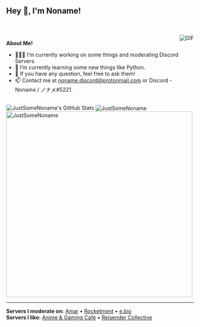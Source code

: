 <h2 title="hehehe"> Hey 👋, I'm Noname!</h2>
<br />
<br />


  <img align="right" alt="GIF" src="https://cdn.discordapp.com/avatars/515404778021322773/a_61a943f8f51916f8851936f6e224a0d2?size=256" />

**About Me!**

- 👨🏽‍💻 I’m currently working on some things and moderating Discord Servers.
- 🌱 I’m currently learning some new things like Python.
- 💬 If you have any question, feel free to ask them!
- 📫 Contact me at [noname.discord@protonmail.com](mailto:noname.discord@protonmail.com) or Discord - Noname / ノナメ#5221.

<br />

<img src="https://github-readme-stats.vercel.app/api?username=justsomenoname&show_icons=true&hide_border=true&count_private=true&theme=shades-of-purple&icon_color=fad000" alt="JustSomeNoname's GitHub Stats">
<img align="center" src="https://github-readme-streak-stats.herokuapp.com/?user=justsomenoname&count_private=true&theme=radical" alt="JustSomeNoname" />
<img align="center" width=500 src="https://github-readme-stats.vercel.app/api/top-langs/?username=justsomenoname&count_private=true&theme=radical" alt="JustSomeNoname" />

-----
<b>Servers I moderate on:</b>
[Amar](https://discord.com/servers/amar-444141193022930944) • [Rocketment](https://discord.com/invite/rocketment) • [e.bio](https://discord.com/servers/e-bio-913922450205585439)
<br />
<b>Servers I like:</b>
[Anime & Gaming Café](https://animegamingcafe.de/) • [Reisender Collective](https://discord.com/invite/729qxEBEXF)
